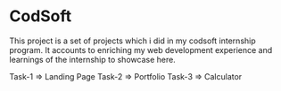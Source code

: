 # CodSoft
This project is a set of projects which i did in my codsoft internship program.
It accounts to enriching my web development experience and learnings of the internship to showcase here.

Task-1 => Landing Page
Task-2 => Portfolio
Task-3 => Calculator
